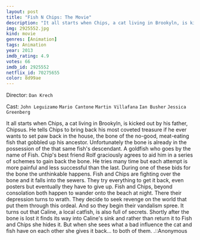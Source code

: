 ```yaml
---
layout: post
title: "Fish N Chips: The Movie"
description: "It all starts when Chips, a cat living in Brookyln, is kicked out by his father, Chipsus. He tells Chips to bring back his most coveted treasure if he ever wants to set paw back in the house, the bone of the no-good, meat-eating fish that gobbled up his ancestor. Unfortunately the bone is already in the possession of the that same fish's descendant. A goldfish who goes by the name of Fish. Chip's best friend Rolf graciously agrees to aid him in a series of schemes to gain b.."
img: 2925552.jpg
kind: movie
genres: [Animation]
tags: Animation 
year: 2013
imdb_rating: 4.9
votes: 66
imdb_id: 2925552
netflix_id: 70275655
color: 8d99ae
---
```

Director: `Dan Krech`  

Cast: `John Leguizamo` `Mario Cantone` `Martin Villafana` `Ian Busher` `Jessica Greenberg` 

It all starts when Chips, a cat living in Brookyln, is kicked out by his father, Chipsus. He tells Chips to bring back his most coveted treasure if he ever wants to set paw back in the house, the bone of the no-good, meat-eating fish that gobbled up his ancestor. Unfortunately the bone is already in the possession of the that same fish's descendant. A goldfish who goes by the name of Fish. Chip's best friend Rolf graciously agrees to aid him in a series of schemes to gain back the bone. He tries many time but each attempt is more painful and less successful than the last. During one of these bids for the bone the unthinkable happens. Fish and Chips are fighting over the bone and it falls into the sewers. They try everything to get it back, even posters but eventually they have to give up. Fish and Chips, beyond consolation both happen to wander onto the beach at night. There their depression turns to wrath. They decide to seek revenge on the world that put them through this ordeal. And so they begin their vandalism spree. It turns out that Caline, a local catfish, is also full of secrets. Shortly after the bone is lost it finds its way into Caline's sink and rather than return it to Fish and Chips she hides it. But when she sees what a bad influence the cat and fish have on each other she gives it back... to both of them. .::Anonymous
